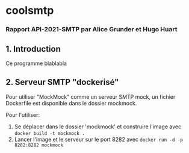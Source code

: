 # coolsmtp

### Rapport API-2021-SMTP par Alice Grunder et Hugo Huart

## 1. Introduction

Ce programme blablabla

## 2. Serveur SMTP "dockerisé"

Pour utiliser "MockMock" comme un serveur SMTP mock, un fichier Dockerfile est disponible dans le dossier mockmock.

Pour l'utiliser:

1. Se déplacer dans le dossier 'mockmock' et construire l'image avec `docker build -t mockmock .`
2. Lancer l'image et le serveur sur le port 8282 avec `docker run -d -p 8282:8282 mockmock`
